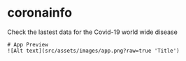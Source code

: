 # coronainfo
Check the lastest data for the Covid-19 world wide disease 

```
# App Preview
![Alt text](src/assets/images/app.png?raw=true 'Title')

